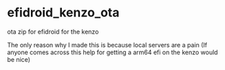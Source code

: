 # efidroid_kenzo_ota
ota zip for efidroid for the kenzo

The only reason why I made this is because local servers are a pain
(If anyone comes across this help for getting a arm64 efi on the kenzo would be nice)
